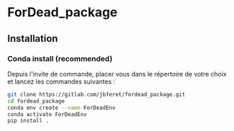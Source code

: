 # ForDead_package

## Installation
### Conda install (recommended)

Depuis l'invite de commande, placer vous dans le répertoire de votre choix et lancez les commandes suivantes :
```bash
git clone https://gitlab.com/jbferet/fordead_package.git
cd fordead_package
conda env create --name ForDeadEnv
conda activate ForDeadEnv
pip install .
```
